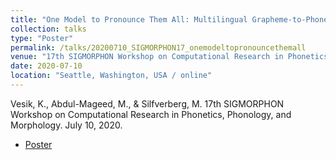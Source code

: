 ```yaml
---
title: "One Model to Pronounce Them All: Multilingual Grapheme-to-Phoneme Conversion With a Transformer Ensemble"
collection: talks
type: "Poster"
permalink: /talks/20200710_SIGMORPHON17_onemodeltopronouncethemall
venue: "17th SIGMORPHON Workshop on Computational Research in Phonetics, Phonology, and Morphology"
date: 2020-07-10
location: "Seattle, Washington, USA / online"
---
```


Vesik, K., Abdul-Mageed, M., & Silfverberg, M. 17th SIGMORPHON Workshop on Computational Research in Phonetics, Phonology, and Morphology. July 10, 2020.

 - [Poster](files/Vesik_AbdulMageed_Silfverberg_2020_SIGMORPHON17_poster.pdf)
